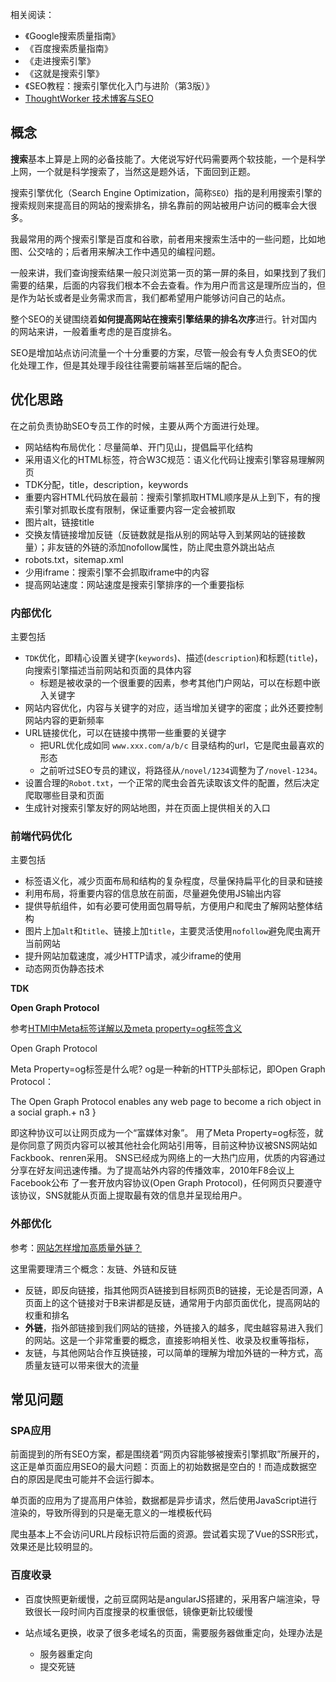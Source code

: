 
相关阅读：

* 《Google搜索质量指南》
* 《百度搜索质量指南》
* 《走进搜索引擎》
* 《这就是搜索引擎》
* 《SEO教程：搜索引擎优化入门与进阶（第3版）》
* [ThoughtWorker 技术博客与SEO](https://www.phodal.com/blog/ThoughtWorker-technology-blog-seo-art%2520/)

## 概念

**搜索**基本上算是上网的必备技能了。大佬说写好代码需要两个软技能，一个是科学上网，一个就是科学搜索了，当然这是题外话，下面回到正题。

搜索引擎优化（Search Engine Optimization，简称`SEO`）指的是利用搜索引擎的搜索规则来提高目的网站的搜索排名，排名靠前的网站被用户访问的概率会大很多。

我最常用的两个搜索引擎是百度和谷歌，前者用来搜索生活中的一些问题，比如地图、公交啥的；后者用来解决工作中遇见的编程问题。

一般来讲，我们查询搜索结果一般只浏览第一页的第一屏的条目，如果找到了我们需要的结果，后面的内容我们根本不会去查看。作为用户而言这是理所应当的，但是作为站长或者是业务需求而言，我们都希望用户能够访问自己的站点。

整个SEO的关键围绕着**如何提高网站在搜索引擎结果的排名次序**进行。针对国内的网站来讲，一般着重考虑的是百度排名。

SEO是增加站点访问流量一个十分重要的方案，尽管一般会有专人负责SEO的优化处理工作，但是其处理手段往往需要前端甚至后端的配合。

## 优化思路

在之前负责协助SEO专员工作的时候，主要从两个方面进行处理。

* 网站结构布局优化：尽量简单、开门见山，提倡扁平化结构
* 采用语义化的HTML标签，符合W3C规范：语义化代码让搜索引擎容易理解网页
* TDK分配，title，description，keywords
* 重要内容HTML代码放在最前：搜索引擎抓取HTML顺序是从上到下，有的搜索引擎对抓取长度有限制，保证重要内容一定会被抓取
* 图片alt，链接title
* 交换友情链接增加反链（反链数就是指从别的网站导入到某网站的链接数量）；非友链的外链的添加nofollow属性，防止爬虫意外跳出站点
* robots.txt，sitemap.xml
* 少用iframe：搜索引擎不会抓取iframe中的内容
* 提高网站速度：网站速度是搜索引擎排序的一个重要指标


### 内部优化
主要包括

* `TDK`优化，即精心设置关键字(`keywords`)、描述(`description`)和标题(`title`)，向搜索引擎描述当前网站和页面的具体内容
  * 标题是被收录的一个很重要的因素，参考其他门户网站，可以在标题中嵌入关键字
* 网站内容优化，内容与关键字的对应，适当增加关键字的密度；此外还要控制网站内容的更新频率
* URL链接优化，可以在链接中携带一些重要的关键字
  * 把URL优化成如同 `www.xxx.com/a/b/c` 目录结构的url，它是爬虫最喜欢的形态
  * 之前听过SEO专员的建议，将路径从`/novel/1234`调整为了`/novel-1234`。
* 设置合理的`Robot.txt`，一个正常的爬虫会首先读取该文件的配置，然后决定爬取哪些目录和页面
* 生成针对搜索引擎友好的网站地图，并在页面上提供相关的入口

### 前端代码优化

主要包括

* 标签语义化，减少页面布局和结构的复杂程度，尽量保持扁平化的目录和链接
* 利用布局，将重要内容的信息放在前面，尽量避免使用JS输出内容
* 提供导航组件，如有必要可使用面包屑导航，方便用户和爬虫了解网站整体结构
* 图片上加`alt`和`title`、链接上加`title`，主要灵活使用`nofollow`避免爬虫离开当前网站
* 提升网站加载速度，减少HTTP请求，减少iframe的使用
* 动态网页伪静态技术

**TDK**

**Open Graph Protocol**

参考[HTMl中Meta标签详解以及meta property=og标签含义](https://www.cnblogs.com/zknublx/p/6061717.html)


Open Graph Protocol 

Meta Property=og标签是什么呢?
og是一种新的HTTP头部标记，即Open Graph Protocol：

The Open Graph Protocol enables any web page to become a rich object in a social graph.+ n3 }

即这种协议可以让网页成为一个“富媒体对象”。
用了Meta Property=og标签，就是你同意了网页内容可以被其他社会化网站引用等，目前这种协议被SNS网站如Fackbook、renren采用。
SNS已经成为网络上的一大热门应用，优质的内容通过分享在好友间迅速传播。为了提高站外内容的传播效率，2010年F8会议上Facebook公布 了一套开放内容协议(Open Graph Protocol)，任何网页只要遵守该协议，SNS就能从页面上提取最有效的信息并呈现给用户。

 

### 外部优化

参考：[网站怎样增加高质量外链？](https://www.zhihu.com/question/19616803)

这里需要理清三个概念：友链、外链和反链

* 反链，即反向链接，指其他网页A链接到目标网页B的链接，无论是否同源，A页面上的这个链接对于B来讲都是反链，通常用于内部页面优化，提高网站的权重和排名
* **外链**，指外部链接到我们网站的链接，外链接入的越多，爬虫越容易进入我们的网站。这是一个非常重要的概念，直接影响相关性、收录及权重等指标，
* 友链，与其他网站合作互换链接，可以简单的理解为增加外链的一种方式，高质量友链可以带来很大的流量

## 常见问题
### SPA应用
前面提到的所有SEO方案，都是围绕着“网页内容能够被搜索引擎抓取”所展开的，这正是单页面应用SEO的最大问题：页面上的初始数据是空白的！而造成数据空白的原因是爬虫可能并不会运行脚本。

单页面的应用为了提高用户体验，数据都是异步请求，然后使用JavaScript进行渲染的，导致所得到的只是毫无意义的一堆模板代码

爬虫基本上不会访问URL片段标识符后面的资源。尝试着实现了Vue的SSR形式，效果还是比较明显的。

### 百度收录

* 百度快照更新缓慢，之前豆腐网站是angularJS搭建的，采用客户端渲染，导致很长一段时间内百度搜录的权重很低，镜像更新比较缓慢

* 站点域名更换，收录了很多老域名的页面，需要服务器做重定向，处理办法是
    * 服务器重定向
    * 提交死链 